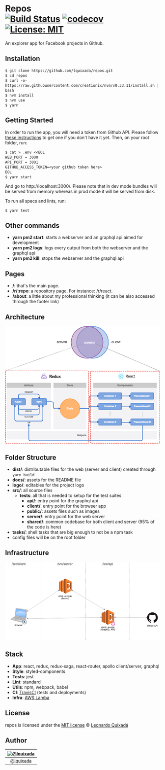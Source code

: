 Repos<br>
[![Build Status](https://travis-ci.org/lquixada/repos.svg?branch=master)](https://travis-ci.org/lquixada/repos)
[![codecov](https://codecov.io/gh/lquixada/repos/branch/master/graph/badge.svg)](https://codecov.io/gh/lquixada/repos)
[![License: MIT](https://img.shields.io/badge/License-MIT-blue.svg)](https://opensource.org/licenses/MIT)
================

An explorer app for Facebook projects in Github.


## Installation

```
$ git clone https://github.com/lquixada/repos.git
$ cd repos
$ curl -o- https://raw.githubusercontent.com/creationix/nvm/v0.33.11/install.sh | bash
$ nvm install
$ nvm use
$ yarn
```


## Getting Started

In order to run the app, you will need a token from Github API. Please follow [these instructions](https://help.github.com/articles/creating-a-personal-access-token-for-the-command-line/) to get one if you don't have it yet. Then, on your root folder, run:

```
$ cat > .env <<EOL
WEB_PORT = 3000
API_PORT = 3001
GITHUB_ACCESS_TOKEN=<your github token here>
EOL
$ yarn start
```

And go to http://localhost:3000/. Please note that in dev mode bundles will be served from memory whereas in prod mode it will be served from disk.

To run all specs and lints, run:

```
$ yarn test
```


## Other commands

* **yarn pm2 start**: starts a webserver and an graphql api aimed for development
* **yarn pm2 logs**: logs every output from both the webserver and the graphql api
* **yarn pm2 kill**: stops the webserver and the graphql api


## Pages

* **/**: that's the main page.
* **/r/:repo**: a repository page. For instance: /r/react.
* **/about**: a little about my professional thinking (it can be also accessed through the footer link)


## Architecture

![Architecture](./docs/architecture.png)


## Folder Structure

* **dist/**: distributable files for the web (server and client) created through `yarn build`
* **docs/**: assets for the README file
* **logo/**: editables for the project logo
* **src/**: all source files
  * **__tests__**: all that is needed to setup for the test suites
	* **api/**: entry point for the graphql api
	* **client/**: entry point for the browser app
	* **public/**: assets files such as images
	* **server/**: entry point for the web server
	* **shared/**: common codebase for both client and server (95% of the code is here)
* **tasks/**: shell tasks that are big enough to not be a npm task
* config files will be on the root folder


## Infrastructure

![Infrastructure](./docs/infrastructure.png)


## Stack

* **App**: react, redux, redux-saga, react-router, apollo client/server, graphql
* **Style**: styled-components
* **Tests**: jest
* **Lint**: standard
* **Utils**: npm, webpack, babel
* **CI**: [TravisCI](https://travis-ci.org/lquixada/repos/) (tests and deployments)
* **Infra**: [AWS Lamba](https://aws.amazon.com/lambda/)


## License

repos is licensed under the [MIT license](https://github.com/lquixada/repos/src/master/LICENSE) © [Leonardo Quixadá](https://twitter.com/lquixada/)


## Author

|[![@lquixada](https://avatars0.githubusercontent.com/u/195494?v=4&s=96)](https://github.com/lquixada)|
|:---:|
|[@lquixada](http://www.github.com/lquixada)|
